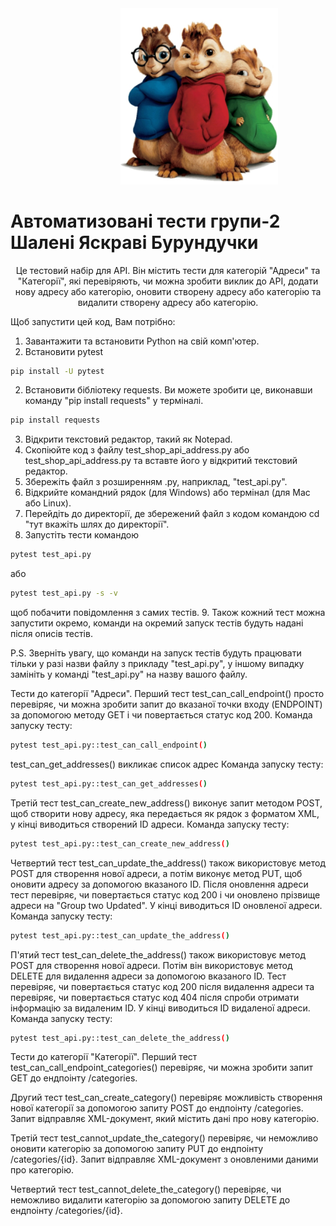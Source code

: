 <img src='logo/logo.png' style="max-width: 50%;margin-left: 35%;" >


<h1>Автоматизовані тести групи-2 Шалені Яскраві Бурундучки</h1>

<p align="center">Це тестовий набір для API. Він містить тести для категорій "Адреси" та "Категорії", які перевіряють, чи можна зробити виклик до API, додати нову адресу або категорію, оновити створену адресу або категорію та видалити створену адресу або категорію.</p>

Щоб запустити цей код, Вам потрібно:

1. Завантажити та встановити Python на свій комп'ютер.
2. Встановити pytest
```sh
pip install -U pytest
```
2. Встановити бібліотеку requests. Ви можете зробити це, виконавши команду "pip install requests" у терміналі.
```sh
pip install requests
```
3. Відкрити текстовий редактор, такий як Notepad.
4. Скопіюйте код з файлу test_shop_api_address.py або test_shop_api_address.py та вставте його у відкритий текстовий редактор.
5. Збережіть файл з розширенням .py, наприклад, "test_api.py".
6. Відкрийте командний рядок (для Windows) або термінал (для Mac або Linux).
7. Перейдіть до директорії, де збережений файл з кодом командою cd "тут вкажіть шлях до директорії".
8. Запустіть тести командою
```sh
pytest test_api.py
```
або
```sh
pytest test_api.py -s -v
```
щоб побачити повідомлення з самих тестів.
9. Також кожний тест можна запустити окремо, команди на окремий запуск тестів будуть надані після описів тестів.

P.S. Зверніть увагу, що команди на запуск тестів будуть працювати тільки у разі назви файлу з прикладу "test_api.py", у іншому випадку замініть у команді "test_api.py" на назву вашого файлу.

Тести до категорії "Адреси".
Перший тест test_can_call_endpoint() просто перевіряє, чи можна зробити запит до вказаної точки входу (ENDPOINT) за допомогою методу GET і чи повертається статус код 200. 
Команда запуску тесту:
```sh
pytest test_api.py::test_can_call_endpoint()
```

test_can_get_addresses() викликає список адрес
Команда запуску тесту:
```sh
pytest test_api.py::test_can_get_addresses()
```

Третій тест test_can_create_new_address() виконує запит методом POST, щоб створити нову адресу, яка передається як рядок з форматом XML, у кінці виводиться створений ID адреси.
Команда запуску тесту:
```sh
pytest test_api.py::test_can_create_new_address()
```

Четвертий тест test_can_update_the_address() також використовує метод POST для створення нової адреси, а потім виконує метод PUT, щоб оновити адресу за допомогою вказаного ID. Після оновлення адреси тест перевіряє, чи повертається статус код 200 і чи оновлено прізвище адреси на "Group two Updated". У кінці виводиться ID оновленої адреси.
Команда запуску тесту:
```sh
pytest test_api.py::test_can_update_the_address()
```

П'ятий тест test_can_delete_the_address() також використовує метод POST для створення нової адреси. Потім він використовує метод DELETE для видалення адреси за допомогою вказаного ID. Тест перевіряє, чи повертається статус код 200 після видалення адреси та перевіряє, чи повертається статус код 404 після спроби отримати інформацію за видаленим ID. У кінці виводиться ID видаленої адреси.
Команда запуску тесту:
```sh
pytest test_api.py::test_can_delete_the_address()
```

Тести до категорії "Категорії".
Перший тест test_can_call_endpoint_categories() перевіряє, чи можна зробити запит GET до ендпоінту /categories.

Другий тест test_can_create_category() перевіряє можливість створення нової категорії за допомогою запиту POST до ендпоінту /categories. Запит відправляє XML-документ, який містить дані про нову категорію.

Третій тест test_cannot_update_the_category() перевіряє, чи неможливо оновити категорію за допомогою запиту PUT до ендпоінту /categories/{id}. Запит відправляє XML-документ з оновленими даними про категорію.

Четвертий тест test_cannot_delete_the_category() перевіряє, чи неможливо видалити категорію за допомогою запиту DELETE до ендпоінту /categories/{id}.
